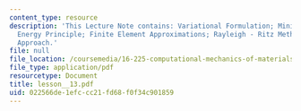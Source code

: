 ```yaml
---
content_type: resource
description: 'This Lecture Note contains: Variational Formulation; Minimum Potential
  Energy Principle; Finite Element Approximations; Rayleigh - Ritz Method; Galerkin
  Approach.'
file: null
file_location: /coursemedia/16-225-computational-mechanics-of-materials-fall-2003/022566de1efccc21fd68f0f34c901859_lesson__13.pdf
file_type: application/pdf
resourcetype: Document
title: lesson__13.pdf
uid: 022566de-1efc-cc21-fd68-f0f34c901859
---
```

